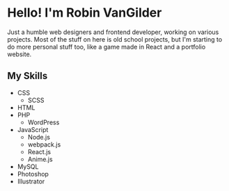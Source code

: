 # Hello! I'm Robin VanGilder #
Just a humble web designers and frontend developer, working on various projects. Most of the stuff on here is old school projects, but I'm starting to do more personal stuff too, like a game made in React and a portfolio website.
## My Skills ##
* CSS
    * SCSS
* HTML
* PHP
    * WordPress
* JavaScript
    * Node.js
    * webpack.js
    * React.js
    * Anime.js
* MySQL
* Photoshop
* Illustrator

